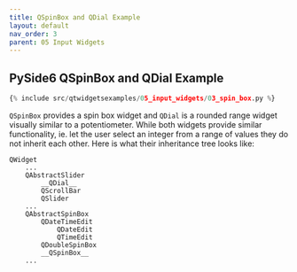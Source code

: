 ```yaml
---
title: QSpinBox and QDial Example
layout: default
nav_order: 3
parent: 05 Input Widgets
---
```


## PySide6 QSpinBox and QDial Example

```python
{% include src/qtwidgetsexamples/05_input_widgets/03_spin_box.py %}
```

`QSpinBox` provides a spin box widget and `QDial` is a rounded range widget visually similar to a potentiometer. While both widgets provide similar functionality, ie. let the user select an integer from a range of values they do not inherit each other. Here is what their inheritance tree looks like:

```
QWidget
    ...
    QAbstractSlider
        __QDial__
        QScrollBar
        QSlider
    ...
    QAbstractSpinBox
        QDateTimeEdit
            QDateEdit
            QTimeEdit
        QDoubleSpinBox
        __QSpinBox__
    ...
```